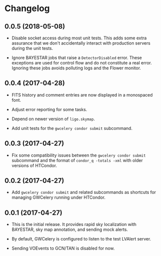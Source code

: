 # Changelog

## 0.0.5 (2018-05-08)

- Disable socket access during most unit tests. This adds some extra assurance
  that we don't accidentally interact with production servers during the unit
  tests.

- Ignore BAYESTAR jobs that raise a ``DetectorDisabled`` error. These
  exceptions are used for control flow and do not constitute a real error.
  Ignoring these jobs avoids polluting logs and the Flower monitor.

## 0.0.4 (2017-04-28)

- FITS history and comment entries are now displayed in a monospaced font.

- Adjust error reporting for some tasks.

- Depend on newer version of ``ligo.skymap``.

- Add unit tests for the ``gwcelery condor submit`` subcommand.

## 0.0.3 (2017-04-27)

- Fix some compatibility issues between the ``gwcelery condor submit``
  subcommand and the format of ``condor_q -totals -xml`` with older versions
  of HTCondor.

## 0.0.2 (2017-04-27)

- Add `gwcelery condor submit` and related subcommands as shortcuts for
  managing GWCelery running under HTCondor.

## 0.0.1 (2017-04-27)

- This is the initial release. It provides rapid sky localization with
  BAYESTAR, sky map annotation, and sending mock alerts.

- By default, GWCelery is configured to listen to the test LVAlert server.

- Sending VOEvents to GCN/TAN is disabled for now.

